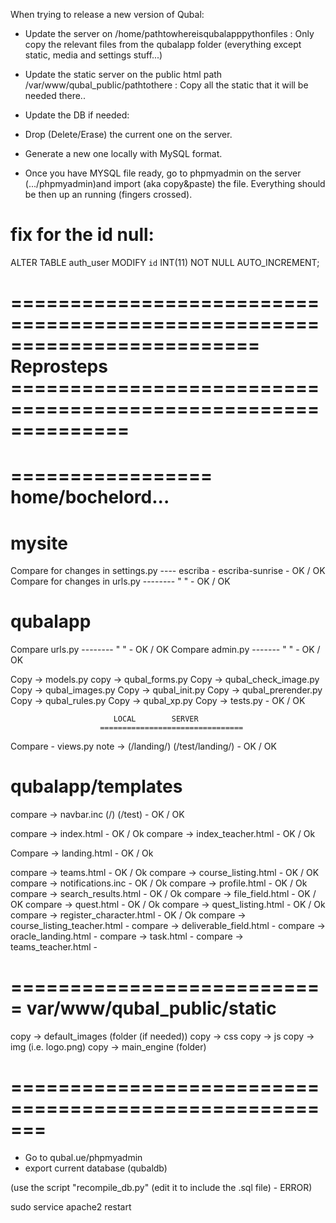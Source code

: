 When trying to release a new version of Qubal:

- Update the server on /home/pathtowhereisqubalapppythonfiles : Only copy the relevant files from the qubalapp folder (everything except static, media and settings stuff...)

- Update the static server on the public html path /var/www/qubal_public/pathtothere : Copy all the static that it will be needed there..

- Update the DB if needed: 
- Drop (Delete/Erase) the current one on the server. 
- Generate a new one locally with MySQL format. 
- Once you have MYSQL file ready, go to phpmyadmin on the server (.../phpmyadmin)and import (aka copy&paste) the file. Everything should be then up an running (fingers crossed).

fix for the id null:
====================
ALTER TABLE auth_user MODIFY `id` INT(11) NOT NULL AUTO_INCREMENT;


=========================================================================
Reprosteps ==============================================================
=========================================================================

=================
home/bochelord...
=================

mysite
======
Compare for changes in settings.py ---- escriba - escriba-sunrise - OK / OK
Compare for changes in urls.py --------    "            "         - OK / OK


qubalapp
========
Compare urls.py --------	"       "	        - OK / OK
Compare admin.py -------	"	"				- OK / OK

Copy -> models.py
copy -> qubal_forms.py
Copy -> qubal_check_image.py
Copy -> qubal_images.py
Copy -> qubal_init.py
Copy -> qubal_prerender.py
Copy -> qubal_rules.py
Copy -> qubal_xp.py
Copy -> tests.py 								- OK / OK

						   LOCAL		SERVER
						================================
Compare - views.py               note ->	(/landing/)		(/test/landing/)    - OK / OK

qubalapp/templates
==================

compare -> navbar.inc				(/)			(/test)                         - OK / OK
 
compare -> index.html 															- OK / Ok
compare -> index_teacher.html 													- OK / Ok

Compare -> landing.html															- OK / Ok

compare -> teams.html 															- OK / Ok
compare -> course_listing.html 													- OK / OK
compare -> notifications.inc 													- OK / Ok
compare -> profile.html 														- OK / Ok
compare -> search_results.html 													- OK / Ok
compare -> file_field.html 														- OK / OK
compare -> quest.html 															- OK / Ok
compare -> quest_listing.html 													- OK / Ok
compare -> register_character.html 												- OK / Ok
compare -> course_listing_teacher.html 											- 
compare -> deliverable_field.html 												- 
compare -> oracle_landing.html 													- 
compare -> task.html 															-
compare -> teams_teacher.html 													- 


===========================
var/www/qubal_public/static
===========================

copy -> default_images (folder (if needed))
copy -> css
copy -> js
copy -> img (i.e. logo.png)
copy -> main_engine (folder)

=======================================================
=======================================================

- Go to qubal.ue/phpmyadmin
- export current database (qubaldb)

(use the script "recompile_db.py" (edit it to include the .sql file) - ERROR)

sudo service apache2 restart